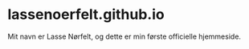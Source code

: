 # lassenoerfelt.github.io

Mit navn er Lasse Nørfelt, og dette er min første officielle hjemmeside.
